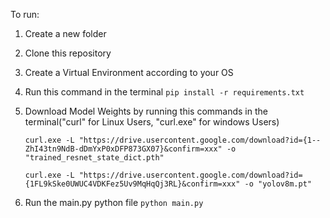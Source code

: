 To run:

1. Create a new folder

2. Clone this repository

3. Create a Virtual Environment according to your OS

3. Run this command in the terminal ```pip install -r requirements.txt```

4. Download Model Weights by running this commands in the terminal("curl" for Linux Users, "curl.exe" for windows Users)

    ```curl.exe -L "https://drive.usercontent.google.com/download?id={1--ZhI43tn9NdB-dDmYxP0xDFP873GX07}&confirm=xxx" -o "trained_resnet_state_dict.pth"```

    ```curl.exe -L "https://drive.usercontent.google.com/download?id={1FL9kSke0UWUC4VDKFez5Uv9MqHqQj3RL}&confirm=xxx" -o "yolov8m.pt"```

4. Run the main.py python file ```python main.py```

